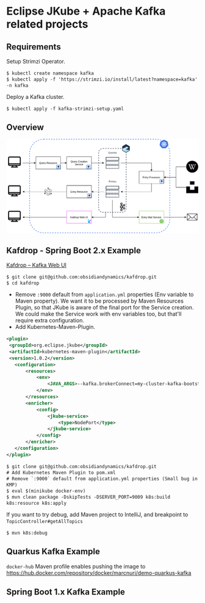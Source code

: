 # Eclipse JKube + Apache Kafka related projects

## Requirements

Setup Strimzi Operator.
```shell script
$ kubectl create namespace kafka
$ kubectl apply -f 'https://strimzi.io/install/latest?namespace=kafka' -n kafka
```

Deploy a Kafka cluster.

```shell script
$ kubectl apply -f kafka-strimzi-setup.yaml
```

## Overview

![Demo Overview](./demo-overview.png)

## Kafdrop - Spring Boot 2.x Example

[Kafdrop – Kafka Web UI](https://github.com/obsidiandynamics/kafdrop)

```shell script
$ git clone git@github.com:obsidiandynamics/kafdrop.git
$ cd kafdrop
```

- Remove `:9000` default from `application.yml` properties (Env variable to Maven property).
  We want it to be processed by Maven Resources Plugin, so that JKube is aware of the final port for the Service
  creation.
  We could make the Service work with env variables too, but that'll require extra configuration.
- Add Kubernetes-Maven-Plugin.

```xml
<plugin>
 <groupId>org.eclipse.jkube</groupId>
 <artifactId>kubernetes-maven-plugin</artifactId>
 <version>1.0.2</version>
   <configuration>
       <resources>
           <env>
               <JAVA_ARGS>--kafka.brokerConnect=my-cluster-kafka-bootstrap.kafka.svc.cluster.local:9092</JAVA_ARGS>
           </env>
       </resources>
       <enricher>
           <config>
               <jkube-service>
                   <type>NodePort</type>
               </jkube-service>
           </config>
       </enricher>
   </configuration>
</plugin>
```

```shell script
$ git clone git@github.com:obsidiandynamics/kafdrop.git
# Add Kubernetes Maven Plugin to pom.xml
# Remove `:9000` default from application.yml properties (Small bug in KMP)
$ eval $(minikube docker-env)
$ mvn clean package -DskipTests -DSERVER_PORT=9009 k8s:build k8s:resource k8s:apply
```

If you want to try debug, add Maven project to IntelliJ, and breakpoint to `TopicController#getAllTopics`
```shell script
$ mvn k8s:debug
```

## Quarkus Kafka Example

`docker-hub` Maven profile enables pushing the image to
https://hub.docker.com/repository/docker/marcnuri/demo-quarkus-kafka

## Spring Boot 1.x Kafka Example


